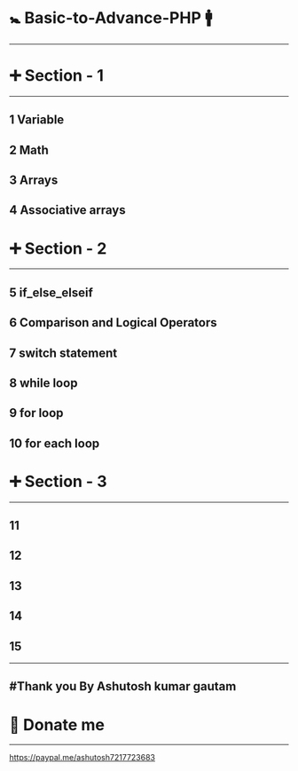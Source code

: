 # 🚼 Basic-to-Advance-PHP 🚹
-------------------------------
# ➕ Section - 1
------------------
1 Variable
----------
2 Math
--------
3 Arrays
---------
4 Associative arrays
-----------------------
# ➕ Section - 2
------------------
5 if_else_elseif
-----------------
6 Comparison and Logical Operators
------------------------------------
7 switch statement
-----------------
8 while loop
-----------------
9 for loop
-----------------
10 for each loop
-----------------
# ➕ Section - 3
-----------------
11
-----------------
12
-----------------
13
-----------------
14
-----------------
15
-----------------

----------------
#Thank you 
By Ashutosh kumar gautam
---------------------------
# 🙏 Donate me 
------------------
https://paypal.me/ashutosh7217723683
